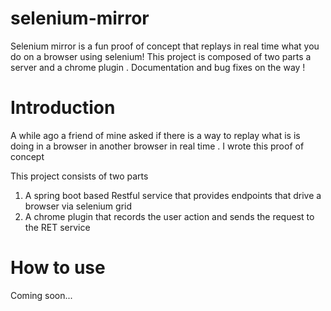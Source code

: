 # selenium-mirror
Selenium mirror is a fun proof of concept that replays in real time what you do on a browser using selenium! This project is composed of two parts a server and a chrome plugin . Documentation and bug fixes on the way !

# Introduction 
A while ago a friend of mine asked if there is a way to replay what is is doing in a browser in another browser in real time . I wrote this proof of concept 

This project consists of two parts 
1. A spring boot based Restful service that provides endpoints that drive a browser via selenium grid 
2. A chrome plugin that records the user action and sends the request to the RET service 

# How to use
Coming soon...




